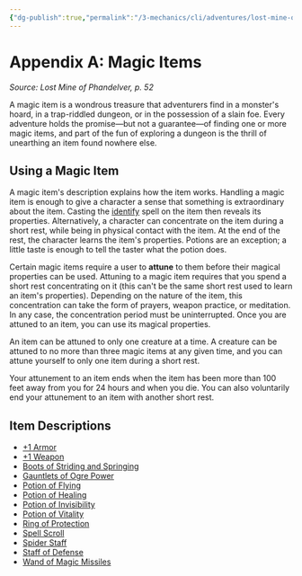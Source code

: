 ```yaml
---
{"dg-publish":true,"permalink":"/3-mechanics/cli/adventures/lost-mine-of-phandelver/6-appendix-a-magic-items/","tags":["ttrpg-cli/compendium/src/5e/lmop"],"created":"2025-02-22T12:02:28.540-05:00","updated":"2025-02-26T17:46:09.813-05:00"}
---
```


# Appendix A: Magic Items
*Source: Lost Mine of Phandelver, p. 52* 

A magic item is a wondrous treasure that adventurers find in a monster's hoard, in a trap-riddled dungeon, or in the possession of a slain foe. Every adventure holds the promise—but not a guarantee—of finding one or more magic items, and part of the fun of exploring a dungeon is the thrill of unearthing an item found nowhere else.

## Using a Magic Item

A magic item's description explains how the item works. Handling a magic item is enough to give a character a sense that something is extraordinary about the item. Casting the [identify](3-Mechanics/CLI/spells/identify-xphb.md) spell on the item then reveals its properties. Alternatively, a character can concentrate on the item during a short rest, while being in physical contact with the item. At the end of the rest, the character learns the item's properties. Potions are an exception; a little taste is enough to tell the taster what the potion does.

Certain magic items require a user to **attune** to them before their magical properties can be used. Attuning to a magic item requires that you spend a short rest concentrating on it (this can't be the same short rest used to learn an item's properties). Depending on the nature of the item, this concentration can take the form of prayers, weapon practice, or meditation. In any case, the concentration period must be uninterrupted. Once you are attuned to an item, you can use its magical properties.

An item can be attuned to only one creature at a time. A creature can be attuned to no more than three magic items at any given time, and you can attune yourself to only one item during a short rest.

Your attunement to an item ends when the item has been more than 100 feet away from you for 24 hours and when you die. You can also voluntarily end your attunement to an item with another short rest.

## Item Descriptions

- [+1 Armor](3-Mechanics/CLI/items/1-armor-xdmg.md)  
- [+1 Weapon](3-Mechanics/CLI/items/1-weapon-xdmg.md)  
- [Boots of Striding and Springing](3-Mechanics/CLI/items/boots-of-striding-and-springing-xdmg.md)  
- [Gauntlets of Ogre Power](3-Mechanics/CLI/items/gauntlets-of-ogre-power-xdmg.md)  
- [Potion of Flying](3-Mechanics/CLI/items/potion-of-flying-xdmg.md)  
- [Potion of Healing](3-Mechanics/CLI/items/potion-of-healing-xdmg.md)  
- [Potion of Invisibility](3-Mechanics/CLI/items/potion-of-invisibility-xdmg.md)  
- [Potion of Vitality](3-Mechanics/CLI/items/potion-of-vitality-xdmg.md)  
- [Ring of Protection](3-Mechanics/CLI/items/ring-of-protection-xdmg.md)  
- [Spell Scroll](3-Mechanics/CLI/items/spell-scroll-xdmg.md)  
- [Spider Staff](3-Mechanics/CLI/items/spider-staff-lmop.md)  
- [Staff of Defense](3-Mechanics/CLI/items/staff-of-defense-lmop.md)  
- [Wand of Magic Missiles](3-Mechanics/CLI/items/wand-of-magic-missiles-xdmg.md)